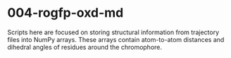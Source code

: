 # 004-rogfp-oxd-md

Scripts here are focused on storing structural information from trajectory files into NumPy arrays.
These arrays contain atom-to-atom distances and dihedral angles of residues around the chromophore.
